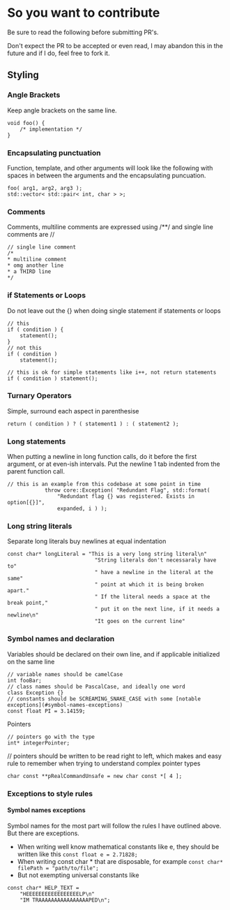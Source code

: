 # So you want to contribute
Be sure to read the following before submitting PR's.

Don't expect the PR to be accepted or even read, I may abandon this in the future and if I do, feel free to fork it.

## Styling
### Angle Brackets
Keep angle brackets on the same line.
```
void foo() {
    /* implementation */
}
```
### Encapsulating punctuation
Function, template, and other arguments will look like the following with spaces in between the arguments and the encapsulating puncuation.
```
foo( arg1, arg2, arg3 );
std::vector< std::pair< int, char > >;
```
### Comments
Comments, multiline comments are expressed using /**/ and single line comments are //
```
// single line comment
/*
* multiline comment
* omg another line
* a THIRD line
*/
```
### if Statements or Loops
Do not leave out the {} when doing single statement if statements or loops
```
// this
if ( condition ) {
    statement();
}
// not this
if ( condition )
    statement();

// this is ok for simple statements like i++, not return statements
if ( condition ) statement();
```
### Turnary Operators
Simple, surround each aspect in parenthesise
```
return ( condition ) ? ( statement1 ) : ( statement2 );
```
### Long statements
When putting a newline in long function calls, do it before the first argument, or at even-ish intervals. Put the newline 1 tab indented from the parent function call.
```
// this is an example from this codebase at some point in time
            throw core::Exception( "Redundant Flag", std::format( 
                "Redundant flag {} was registered. Exists in option[{}]",
                expanded, i ) );
```
### Long string literals
Separate long literals buy newlines at equal indentation
```
const char* longLiteral = "This is a very long string literal\n"
                            "String literals don't necessaraly have to"
                            " have a newline in the literal at the same"
                            " point at which it is being broken apart."
                            " If the literal needs a space at the break point,"
                            " put it on the next line, if it needs a newline\n"
                            "It goes on the current line"
```
### Symbol names and declaration
Variables should be declared on their own line, and if applicable initialized on the same line
```
// variable names should be camelCase
int fooBar;
// class names should be PascalCase, and ideally one word
class Exception {}
// constants should be SCREAMING_SNAKE_CASE with some [notable exceptions](#symbol-names-exceptions)
const float PI = 3.14159;
```
Pointers
```
// pointers go with the type
int* integerPointer;
```
// pointers should be written to be read right to left, which makes and easy rule to remember when trying to understand complex pointer types
```
char const **pRealCommandUnsafe = new char const *[ 4 ];
```


### Exceptions to style rules

#### Symbol names exceptions

Symbol names for the most part will follow the rules I have outlined above. But there are exceptions.
- When writing well know mathematical constants like e, they should be written like this `const float e = 2.71828;`
- When writing const char * that are disposable, for example `const char* filePath = "path/to/file";`
- But not exempting universal constants like
```
const char* HELP_TEXT = 
    "HEEEEEEEEEEEEEEEEELP\n"
    "IM TRAAAAAAAAAAAAAAAAPED\n";
```